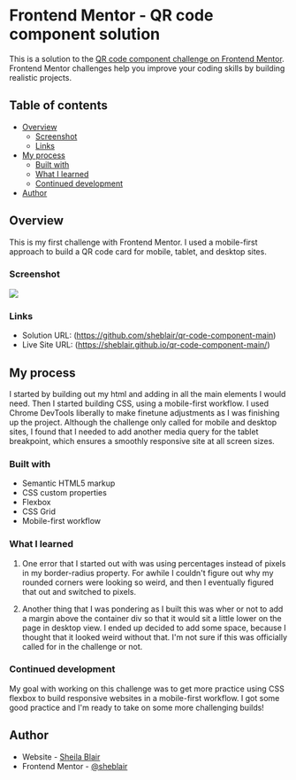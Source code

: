 # Frontend Mentor - QR code component solution

This is a solution to the [QR code component challenge on Frontend Mentor](https://www.frontendmentor.io/challenges/qr-code-component-iux_sIO_H). Frontend Mentor challenges help you improve your coding skills by building realistic projects. 

## Table of contents

- [Overview](#overview)
  - [Screenshot](#screenshot)
  - [Links](#links)
- [My process](#my-process)
  - [Built with](#built-with)
  - [What I learned](#what-i-learned)
  - [Continued development](#continued-development)
- [Author](#author)

## Overview

This is my first challenge with Frontend Mentor. I used a mobile-first approach to build a QR code card for mobile, tablet, and desktop sites.

### Screenshot

![](../qr-code-component-main/images/qr-code-component_frontend-mentor.png)

### Links

- Solution URL: (https://github.com/sheblair/qr-code-component-main)
- Live Site URL: (https://sheblair.github.io/qr-code-component-main/)

## My process

I started by building out my html and adding in all the main elements I would need. Then I started building CSS, using a mobile-first workflow. I used Chrome DevTools liberally to make finetune adjustments as I was finishing up the project. Although the challenge only called for mobile and desktop sites, I found that I needed to add another media query for the tablet breakpoint, which ensures a smoothly responsive site at all screen sizes.

### Built with

- Semantic HTML5 markup
- CSS custom properties
- Flexbox
- CSS Grid
- Mobile-first workflow

### What I learned

1. One error that I started out with was using percentages instead of pixels in my border-radius property. For awhile I couldn't figure out why my rounded corners were looking so weird, and then I eventually figured that out and switched to pixels.

2. Another thing that I was pondering as I built this was wher or not to add a margin above the container div so that it would sit a little lower on the page in desktop view. I ended up decided to add some space, because I thought that it looked weird without that. I'm not sure if this was officially called for in the challenge or not.

### Continued development

My goal with working on this challenge was to get more practice using CSS flexbox to build responsive websites in a mobile-first workflow. I got some good practice and I'm ready to take on some more challenging builds!

## Author

- Website - [Sheila Blair](https://www.sheilablair.com)
- Frontend Mentor - [@sheblair](https://www.frontendmentor.io/profile/sheblair)